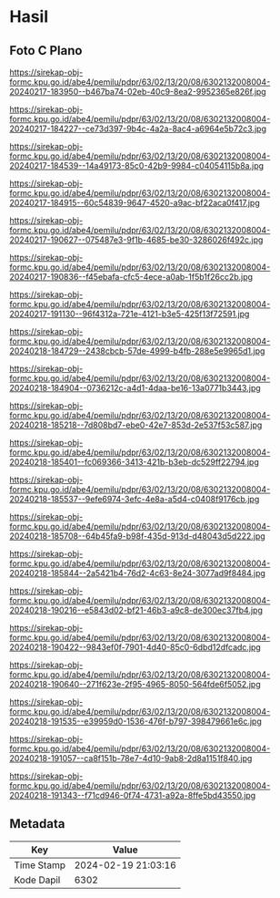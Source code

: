 # Hasil

## Foto C Plano

https://sirekap-obj-formc.kpu.go.id/abe4/pemilu/pdpr/63/02/13/20/08/6302132008004-20240217-183950--b467ba74-02eb-40c9-8ea2-9952365e826f.jpg

https://sirekap-obj-formc.kpu.go.id/abe4/pemilu/pdpr/63/02/13/20/08/6302132008004-20240217-184227--ce73d397-9b4c-4a2a-8ac4-a6964e5b72c3.jpg

https://sirekap-obj-formc.kpu.go.id/abe4/pemilu/pdpr/63/02/13/20/08/6302132008004-20240217-184539--14a49173-85c0-42b9-9984-c04054115b8a.jpg

https://sirekap-obj-formc.kpu.go.id/abe4/pemilu/pdpr/63/02/13/20/08/6302132008004-20240217-184915--60c54839-9647-4520-a9ac-bf22aca0f417.jpg

https://sirekap-obj-formc.kpu.go.id/abe4/pemilu/pdpr/63/02/13/20/08/6302132008004-20240217-190627--075487e3-9f1b-4685-be30-3286026f492c.jpg

https://sirekap-obj-formc.kpu.go.id/abe4/pemilu/pdpr/63/02/13/20/08/6302132008004-20240217-190836--f45ebafa-cfc5-4ece-a0ab-1f5b1f26cc2b.jpg

https://sirekap-obj-formc.kpu.go.id/abe4/pemilu/pdpr/63/02/13/20/08/6302132008004-20240217-191130--96f4312a-721e-4121-b3e5-425f13f72591.jpg

https://sirekap-obj-formc.kpu.go.id/abe4/pemilu/pdpr/63/02/13/20/08/6302132008004-20240218-184729--2438cbcb-57de-4999-b4fb-288e5e9965d1.jpg

https://sirekap-obj-formc.kpu.go.id/abe4/pemilu/pdpr/63/02/13/20/08/6302132008004-20240218-184904--0736212c-a4d1-4daa-be16-13a0771b3443.jpg

https://sirekap-obj-formc.kpu.go.id/abe4/pemilu/pdpr/63/02/13/20/08/6302132008004-20240218-185218--7d808bd7-ebe0-42e7-853d-2e537f53c587.jpg

https://sirekap-obj-formc.kpu.go.id/abe4/pemilu/pdpr/63/02/13/20/08/6302132008004-20240218-185401--fc069366-3413-421b-b3eb-dc529ff22794.jpg

https://sirekap-obj-formc.kpu.go.id/abe4/pemilu/pdpr/63/02/13/20/08/6302132008004-20240218-185537--9efe6974-3efc-4e8a-a5d4-c0408f9176cb.jpg

https://sirekap-obj-formc.kpu.go.id/abe4/pemilu/pdpr/63/02/13/20/08/6302132008004-20240218-185708--64b45fa9-b98f-435d-913d-d48043d5d222.jpg

https://sirekap-obj-formc.kpu.go.id/abe4/pemilu/pdpr/63/02/13/20/08/6302132008004-20240218-185844--2a5421b4-76d2-4c63-8e24-3077ad9f8484.jpg

https://sirekap-obj-formc.kpu.go.id/abe4/pemilu/pdpr/63/02/13/20/08/6302132008004-20240218-190216--e5843d02-bf21-46b3-a9c8-de300ec37fb4.jpg

https://sirekap-obj-formc.kpu.go.id/abe4/pemilu/pdpr/63/02/13/20/08/6302132008004-20240218-190422--9843ef0f-7901-4d40-85c0-6dbd12dfcadc.jpg

https://sirekap-obj-formc.kpu.go.id/abe4/pemilu/pdpr/63/02/13/20/08/6302132008004-20240218-190640--271f623e-2f95-4965-8050-564fde6f5052.jpg

https://sirekap-obj-formc.kpu.go.id/abe4/pemilu/pdpr/63/02/13/20/08/6302132008004-20240218-191535--e39959d0-1536-476f-b797-398479661e6c.jpg

https://sirekap-obj-formc.kpu.go.id/abe4/pemilu/pdpr/63/02/13/20/08/6302132008004-20240218-191057--ca8f151b-78e7-4d10-9ab8-2d8a1151f840.jpg

https://sirekap-obj-formc.kpu.go.id/abe4/pemilu/pdpr/63/02/13/20/08/6302132008004-20240218-191343--f71cd946-0f74-4731-a92a-8ffe5bd43550.jpg


## Metadata

| Key        | Value               |
| ---------- | ------------------- |
| Time Stamp | 2024-02-19 21:03:16 |
| Kode Dapil | 6302                |




